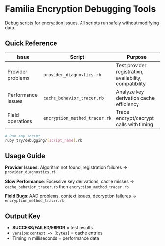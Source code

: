 # Familia Encryption Debugging Tools

Debug scripts for encryption issues. All scripts run safely without modifying data.

## Quick Reference

| Issue | Script | Purpose |
|-------|--------|---------|
| Provider problems | `provider_diagnostics.rb` | Test provider registration, availability, compatibility |
| Performance issues | `cache_behavior_tracer.rb` | Analyze key derivation cache efficiency |
| Field operations | `encryption_method_tracer.rb` | Trace encrypt/decrypt calls with timing |

```bash
# Run any script
ruby try/debugging/[script_name].rb
```

## Usage Guide

**Provider Issues**: Algorithm not found, registration failures
→ `provider_diagnostics.rb`

**Slow Performance**: Excessive key derivations, cache misses
→ `cache_behavior_tracer.rb` then `encryption_method_tracer.rb`

**Field Bugs**: AAD problems, context issues, decryption failures
→ `encryption_method_tracer.rb`

## Output Key
- **SUCCESS/FAILED/ERROR** = test results
- `version:context => [bytes]` = cache entries
- Timing in milliseconds = performance data
